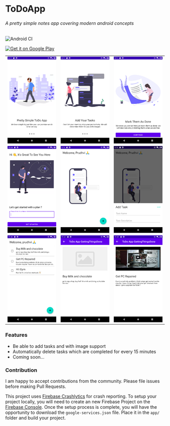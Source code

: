 # ToDoApp
###### A pretty simple notes app covering modern android concepts

![Android CI](https://github.com/prudhvir3ddy/ToDoApp/workflows/Android%20CI/badge.svg)


<a href='https://play.google.com/store/apps/details?id=com.prudhvir3ddy.todo_app_gettingthingsdone'><img alt='Get it on Google Play' src='https://play.google.com/intl/en_us/badges/images/generic/en_badge_web_generic.png' width = "150px"/></a>

<table>
   <tr>
     <td><kbd><img src="./screenshots/ss1.png"></kbd></td>
     <td><kbd><img src="./screenshots/ss2.png"></kbd></td>
     <td><kbd><img src="./screenshots/ss3.png"></kbd></td>
     <tr> 
      <td><kbd><img src="./screenshots/ss4.png"></kbd></td>
     <td><kbd><img src="./screenshots/ss5.png"></kbd></td>
     <td><kbd><img src="./screenshots/ss6.png"></kbd></td>
    </tr>
     <tr> 
      <td><kbd><img src="./screenshots/ss7.png"></kbd></td>
     <td><kbd><img src="./screenshots/ss8.png"></kbd></td>
     <td><kbd><img src="./screenshots/ss9.png"></kbd></td>
</table>

### Features

* Be able to add tasks and with image support
* Automatically delete tasks which are completed for every 15 minutes
* Coming soon...


### Contribution

I am happy to accept contributions from the community. Please file issues before making Pull Requests.

This project uses [Firebase Crashlytics](https://firebase.google.com/docs/crashlytics) for crash reporting. To setup your project locally, you will need to create an new Firebase Project on the [Firebase Console](https://console.firebase.google.com). Once the setup process is complete, you will have the opportunity to download the `google-services.json` file. Place it in the `app/` folder and build your project.
